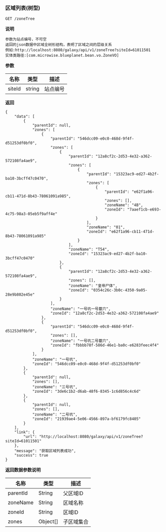 [$PROFILE$]: extended

### <a name="区域列表tree"></a>区域列表(树型)

    GET /zoneTree

**说明**

    参数为站点编号，不可空
    返回的json数据中区域全树形结构，表明了区域之间的层级关系
    例如:http://localhost:8080/galaxy/api/v1/zoneTree?siteId=61011501
    实体类路径:[com.microwise.blueplanet.bean.vo.ZoneVO]

**参数**

|   名称    |  类型  |   描述  |
|     -     |      - |    -    |
| siteId  | string | 站点编号  |

**返回**

    {
        "data": [
            {
                "parentId": null,
                "zones": [
                    {
                        "parentId": "546dcc09-e0c0-468d-9f4f-d51253df0bf0",
                        "zones": [
                            {
                                "parentId": "12a8cf2c-2d53-4e32-a362-572108fa4ae9",
                                "zones": [
                                    {
                                        "parentId": "15323ac9-ed27-4b2f-ba10-3bcff47c0470",
                                        "zones": [
                                            {
                                                "parentId": "e62f1a96-cb11-471d-8b43-78061091a985",
                                                "zones": [],
                                                "zoneName": "4B",
                                                "zoneId": "7aaef1cb-e693-4c75-98a3-05eb5f9aff4e"
                                            }
                                        ],
                                        "zoneName": "01",
                                        "zoneId": "e62f1a96-cb11-471d-8b43-78061091a985"
                                    }
                                ],
                                "zoneName": "T54",
                                "zoneId": "15323ac9-ed27-4b2f-ba10-3bcff47c0470"
                            },
                            {
                                "parentId": "12a8cf2c-2d53-4e32-a362-572108fa4ae9",
                                "zones": [],
                                "zoneName": "皇帝尸体",
                                "zoneId": "0354c26c-3b0c-4350-9a05-28e9b802e45e"
                            }
                        ],
                        "zoneName": "一号坑一号墓穴",
                        "zoneId": "12a8cf2c-2d53-4e32-a362-572108fa4ae9"
                    },
                    {
                        "parentId": "546dcc09-e0c0-468d-9f4f-d51253df0bf0",
                        "zones": [],
                        "zoneName": "一号坑二号墓穴",
                        "zoneId": "fbbbb78f-586d-46e1-ba0c-e6283feec4f4"
                    }
                ],
                "zoneName": "一号坑",
                "zoneId": "546dcc09-e0c0-468d-9f4f-d51253df0bf0"
            },
            {
                "parentId": null,
                "zones": [],
                "zoneName": "三号坑",
                "zoneId": "3de6c1b2-d6ab-48f6-8345-1c6d856c4c6d"
            },
            {
                "parentId": null,
                "zones": [],
                "zoneName": "二号坑",
                "zoneId": "21939ae4-5e06-4566-897a-bf6179fc8405"
            }
        ],
        "link": {
            "url": "http://localhost:8080/galaxy/api/v1/zoneTree?siteId=61011501"
        },
        "message": "获取区域列表成功",
        "success": true
    }

**返回数据参数说明**

|   名称    |  类型  |   描述  |
|     -     |      - |    -    |
| parentId  | String | 父区域ID  |
| zoneName  | String | 区域名称  |
| zoneId  | String | 区域ID  |
| zones | Object[] | 子区域集合 |
